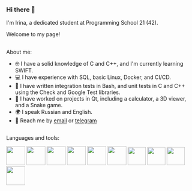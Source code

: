 ### Hi there 👋
I'm Irina, a dedicated student at Programming School 21 (42).

Welcome to my page!

##
About me:
- :nerd_face: I have a solid knowledge of C and C++, and I'm currently learning SWIFT.
- :computer: I have experience with SQL, basic Linux, Docker, and CI/CD.
- :test_tube: I have written integration tests in Bash, and unit tests in C and C++ using the Check and Google Test libraries.
- :wrench: I have worked on projects in Qt, including a calculator, a 3D viewer, and a Snake game.
- :earth_africa: I speak Russian and English.
- :e-mail: Reach me by [email](kis.93@mail.ru) or [telegram](https://t.me/irrishka_k)

##
Languages and tools:

<img src="https://cdn.jsdelivr.net/gh/devicons/devicon/icons/c/c-original.svg" width="50"/> <img src="https://cdn.jsdelivr.net/gh/devicons/devicon/icons/cplusplus/cplusplus-original.svg" width="50"/> <img src="https://cdn.jsdelivr.net/gh/devicons/devicon/icons/swift/swift-original.svg" width="50"/> <img src="https://cdn.jsdelivr.net/gh/devicons/devicon/icons/mysql/mysql-original-wordmark.svg" width="50"/> <img src="https://cdn.jsdelivr.net/gh/devicons/devicon/icons/linux/linux-original.svg" width="50"/> <img src="https://cdn.jsdelivr.net/gh/devicons/devicon/icons/docker/docker-original.svg" width="50"/> <img src="https://cdn.jsdelivr.net/gh/devicons/devicon/icons/git/git-original.svg" width="48"/> <img src="https://cdn.jsdelivr.net/gh/devicons/devicon/icons/gitlab/gitlab-plain-wordmark.svg" width="48"/> <img src="https://cdn.jsdelivr.net/gh/devicons/devicon/icons/bash/bash-original.svg" width="48"/> <img src="https://cdn.jsdelivr.net/gh/devicons/devicon/icons/qt/qt-original.svg" width="50"/>
